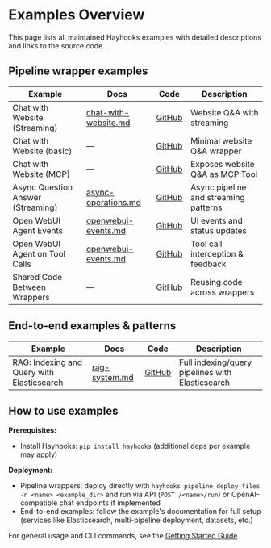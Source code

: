 # Examples Overview

This page lists all maintained Hayhooks examples with detailed descriptions and links to the source code.

## Pipeline wrapper examples

| Example | Docs | Code | Description |
|---|---|---|---|
| Chat with Website (Streaming) | [chat-with-website.md](chat-with-website.md) | [GitHub](https://github.com/deepset-ai/hayhooks/tree/main/examples/pipeline_wrappers/chat_with_website_streaming) | Website Q&A with streaming |
| Chat with Website (basic) | — | [GitHub](https://github.com/deepset-ai/hayhooks/tree/main/examples/pipeline_wrappers/chat_with_website) | Minimal website Q&A wrapper |
| Chat with Website (MCP) | — | [GitHub](https://github.com/deepset-ai/hayhooks/tree/main/examples/pipeline_wrappers/chat_with_website_mcp) | Exposes website Q&A as MCP Tool |
| Async Question Answer (Streaming) | [async-operations.md](async-operations.md) | [GitHub](https://github.com/deepset-ai/hayhooks/tree/main/examples/pipeline_wrappers/async_question_answer) | Async pipeline and streaming patterns |
| Open WebUI Agent Events | [openwebui-events.md](openwebui-events.md) | [GitHub](https://github.com/deepset-ai/hayhooks/tree/main/examples/pipeline_wrappers/open_webui_agent_events) | UI events and status updates |
| Open WebUI Agent on Tool Calls | [openwebui-events.md](openwebui-events.md) | [GitHub](https://github.com/deepset-ai/hayhooks/tree/main/examples/pipeline_wrappers/open_webui_agent_on_tool_calls) | Tool call interception & feedback |
| Shared Code Between Wrappers | — | [GitHub](https://github.com/deepset-ai/hayhooks/tree/main/examples/shared_code_between_wrappers) | Reusing code across wrappers |

## End-to-end examples & patterns

| Example | Docs | Code | Description |
|---|---|---|---|
| RAG: Indexing and Query with Elasticsearch | [rag-system.md](rag-system.md) | [GitHub](https://github.com/deepset-ai/hayhooks/tree/main/examples/rag_indexing_query) | Full indexing/query pipelines with Elasticsearch |

## How to use examples

**Prerequisites:**
- Install Hayhooks: `pip install hayhooks` (additional deps per example may apply)

**Deployment:**
- Pipeline wrappers: deploy directly with `hayhooks pipeline deploy-files -n <name> <example_dir>` and run via API (`POST /<name>/run`) or OpenAI-compatible chat endpoints if implemented
- End-to-end examples: follow the example's documentation for full setup (services like Elasticsearch, multi-pipeline deployment, datasets, etc.)

For general usage and CLI commands, see the [Getting Started Guide](../getting-started/quick-start.md).
